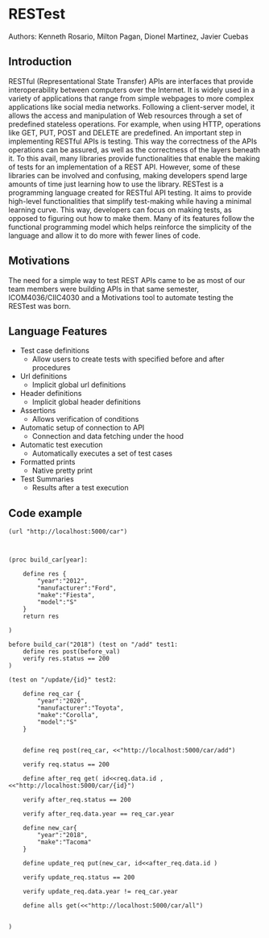 # RESTest

Authors: Kenneth Rosario, Milton Pagan, Dionel Martinez, Javier Cuebas

## Introduction

RESTful (Representational State Transfer) APIs are interfaces that provide
interoperability between computers over the Internet. It is widely used in
a variety of applications that range from simple webpages to more complex
applications like social media networks. Following a client-server model,
it allows the access and manipulation of Web resources through a set of
predefined stateless operations. For example, when using HTTP, operations
like GET, PUT, POST and DELETE are predefined. An important step in
implementing RESTful APIs is testing. This way the correctness of the APIs
operations can be assured, as well as the correctness of the layers
beneath it. To this avail, many libraries provide functionalities that
enable the making of tests for an implementation of a REST API. However,
some of these libraries can be involved and confusing, making developers
spend large amounts of time just learning how to use the library. RESTest
is a programming language created for RESTful API testing. It aims to
provide high-level functionalities that simplify test-making while having
a minimal learning curve. This way, developers can focus on making tests,
as opposed to figuring out how to make them. Many of its features follow
the functional programming model which helps reinforce the simplicity of
the language and allow it to do more with fewer lines of code.

## Motivations

The need for a simple way to test REST APIs came to be as most of our team
members were building APIs in that same semester, ICOM4036/CIIC4030 and a
Motivations tool to automate testing the RESTest was born.

## Language Features

- Test case definitions
  - Allow users to create tests with specified before and after procedures
- Url definitions
  - Implicit global url definitions
- Header definitions
  - Implicit global header definitions
- Assertions
  - Allows verification of conditions
- Automatic setup of connection to API
  - Connection and data fetching under the hood
- Automatic test execution
  - Automatically executes a set of test cases
- Formatted prints
  - Native pretty print
- Test Summaries
  - Results after a test execution

## Code example

```
(url "http://localhost:5000/car")



(proc build_car[year]:

    define res {
        "year":"2012",
        "manufacturer":"Ford",
        "make":"Fiesta",
        "model":"S"
    }
    return res

)

before build_car("2018") (test on "/add" test1:
    define res post(before_val)
    verify res.status == 200
)

(test on "/update/{id}" test2:

    define req_car {
        "year":"2020",
        "manufacturer":"Toyota",
        "make":"Corolla",
        "model":"S"
    }


    define req post(req_car, <<"http://localhost:5000/car/add")

    verify req.status == 200

    define after_req get( id<<req.data.id ,<<"http://localhost:5000/car/{id}")

    verify after_req.status == 200

    verify after_req.data.year == req_car.year

    define new_car{
        "year":"2018",
        "make":"Tacoma"
    }

    define update_req put(new_car, id<<after_req.data.id )

    verify update_req.status == 200

    verify update_req.data.year != req_car.year

    define alls get(<<"http://localhost:5000/car/all")


)
```
